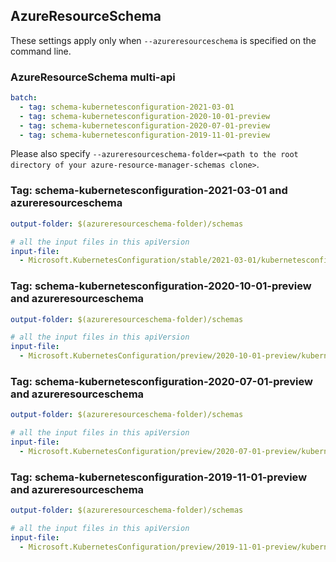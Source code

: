 ## AzureResourceSchema

These settings apply only when `--azureresourceschema` is specified on the command line.

### AzureResourceSchema multi-api

``` yaml $(azureresourceschema) && $(multiapi)
batch:
  - tag: schema-kubernetesconfiguration-2021-03-01
  - tag: schema-kubernetesconfiguration-2020-10-01-preview
  - tag: schema-kubernetesconfiguration-2020-07-01-preview
  - tag: schema-kubernetesconfiguration-2019-11-01-preview

```

Please also specify `--azureresourceschema-folder=<path to the root directory of your azure-resource-manager-schemas clone>`.

### Tag: schema-kubernetesconfiguration-2021-03-01 and azureresourceschema

``` yaml $(tag) == 'schema-kubernetesconfiguration-2021-03-01' && $(azureresourceschema)
output-folder: $(azureresourceschema-folder)/schemas

# all the input files in this apiVersion
input-file:
  - Microsoft.KubernetesConfiguration/stable/2021-03-01/kubernetesconfiguration.json

```

### Tag: schema-kubernetesconfiguration-2020-10-01-preview and azureresourceschema

``` yaml $(tag) == 'schema-kubernetesconfiguration-2020-10-01-preview' && $(azureresourceschema)
output-folder: $(azureresourceschema-folder)/schemas

# all the input files in this apiVersion
input-file:
  - Microsoft.KubernetesConfiguration/preview/2020-10-01-preview/kubernetesconfiguration.json

```


### Tag: schema-kubernetesconfiguration-2020-07-01-preview and azureresourceschema

``` yaml $(tag) == 'schema-kubernetesconfiguration-2020-07-01-preview' && $(azureresourceschema)
output-folder: $(azureresourceschema-folder)/schemas

# all the input files in this apiVersion
input-file:
  - Microsoft.KubernetesConfiguration/preview/2020-07-01-preview/kubernetesconfiguration.json

```

### Tag: schema-kubernetesconfiguration-2019-11-01-preview and azureresourceschema

``` yaml $(tag) == 'schema-kubernetesconfiguration-2019-11-01-preview' && $(azureresourceschema)
output-folder: $(azureresourceschema-folder)/schemas

# all the input files in this apiVersion
input-file:
  - Microsoft.KubernetesConfiguration/preview/2019-11-01-preview/kubernetesconfiguration.json

```
